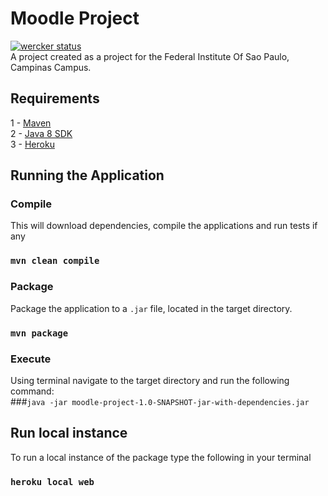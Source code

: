 # Moodle Project
[![wercker status](https://app.wercker.com/status/f137ba8fec964f8602b4b7312afe60c2/s/master "wercker status")](https://app.wercker.com/project/byKey/f137ba8fec964f8602b4b7312afe60c2)   
A project created as a project for the Federal Institute Of Sao Paulo, Campinas Campus.
## Requirements
1 -  [Maven](http://maven.apache.org/download.cgi)   
2 - [Java 8 SDK](https://tecadmin.net/install-oracle-java-8-ubuntu-via-ppa/)   
3 - [Heroku](https://devcenter.heroku.com/articles/heroku-cli#download-and-install)
## Running the Application
### Compile 
This will download dependencies, compile the applications and run tests if any   
   
### `mvn clean compile`   
### Package   
Package the application to a `.jar` file, located in the target directory.   


### `mvn package`
### Execute
Using terminal navigate to the target directory and run the following command:    
###`java -jar moodle-project-1.0-SNAPSHOT-jar-with-dependencies.jar`

## Run local instance
To run a local instance of the package type the following in your terminal
### `heroku local web`
